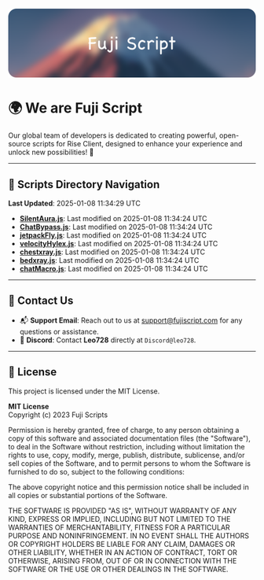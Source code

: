 ![Banner](.github/b.webp)

# 🌍 **We are Fuji Script**

Our global team of developers is dedicated to creating powerful, open-source scripts for Rise Client, designed to enhance your experience and unlock new possibilities! 🌟

---
<!-- SCRIPTS_NAVIGATION_START -->
## 📂 **Scripts Directory Navigation**

**Last Updated**: 2025-01-08 11:34:29 UTC

- **[SilentAura.js](scripts/SilentAura.js)**: Last modified on 2025-01-08 11:34:24 UTC
- **[ChatBypass.js](scripts/ChatBypass.js)**: Last modified on 2025-01-08 11:34:24 UTC
- **[jetpackFly.js](scripts/jetpackFly.js)**: Last modified on 2025-01-08 11:34:24 UTC
- **[velocityHylex.js](scripts/velocityHylex.js)**: Last modified on 2025-01-08 11:34:24 UTC
- **[chestxray.js](scripts/chestxray.js)**: Last modified on 2025-01-08 11:34:24 UTC
- **[bedxray.js](scripts/bedxray.js)**: Last modified on 2025-01-08 11:34:24 UTC
- **[chatMacro.js](scripts/chatMacro.js)**: Last modified on 2025-01-08 11:34:24 UTC

<!-- SCRIPTS_NAVIGATION_END -->

---

## 💬 **Contact Us**  
- 📬 **Support Email**: Reach out to us at [support@fujiscript.com](mailto:support@fujiscript.com) for any questions or assistance.  
- 💬 **Discord**: Contact **Leo728** directly at `Discord@leo728`.

---

## 📜 **License**

This project is licensed under the MIT License.  

**MIT License**  
Copyright (c) 2023 Fuji Scripts  

Permission is hereby granted, free of charge, to any person obtaining a copy of this software and associated documentation files (the "Software"), to deal in the Software without restriction, including without limitation the rights to use, copy, modify, merge, publish, distribute, sublicense, and/or sell copies of the Software, and to permit persons to whom the Software is furnished to do so, subject to the following conditions:  

The above copyright notice and this permission notice shall be included in all copies or substantial portions of the Software.  

THE SOFTWARE IS PROVIDED "AS IS", WITHOUT WARRANTY OF ANY KIND, EXPRESS OR IMPLIED, INCLUDING BUT NOT LIMITED TO THE WARRANTIES OF MERCHANTABILITY, FITNESS FOR A PARTICULAR PURPOSE AND NONINFRINGEMENT. IN NO EVENT SHALL THE AUTHORS OR COPYRIGHT HOLDERS BE LIABLE FOR ANY CLAIM, DAMAGES OR OTHER LIABILITY, WHETHER IN AN ACTION OF CONTRACT, TORT OR OTHERWISE, ARISING FROM, OUT OF OR IN CONNECTION WITH THE SOFTWARE OR THE USE OR OTHER DEALINGS IN THE SOFTWARE.  
